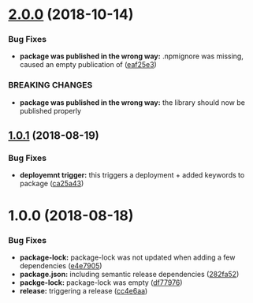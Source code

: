 # [2.0.0](https://github.com/omril321/angularjs-directive-renderer/compare/v1.0.1...v2.0.0) (2018-10-14)


### Bug Fixes

* **package was published in the wrong way:** .npmignore was missing, caused an empty publication of ([eaf25e3](https://github.com/omril321/angularjs-directive-renderer/commit/eaf25e3))


### BREAKING CHANGES

* **package was published in the wrong way:** the library should now be published properly

## [1.0.1](https://github.com/omril321/angularjs-directive-renderer/compare/v1.0.0...v1.0.1) (2018-08-19)


### Bug Fixes

* **deployemnt trigger:** this triggers a deployment + added keywords to package ([ca25a43](https://github.com/omril321/angularjs-directive-renderer/commit/ca25a43))

# 1.0.0 (2018-08-18)


### Bug Fixes

* **package-lock:** package-lock was not updated when adding a few dependencies ([e4e7905](https://github.com/omril321/angularjs-directive-renderer/commit/e4e7905))
* **package.json:** including semantic release dependencies ([282fa52](https://github.com/omril321/angularjs-directive-renderer/commit/282fa52))
* **packge-lock:** package-lock was empty ([df77976](https://github.com/omril321/angularjs-directive-renderer/commit/df77976))
* **release:** triggering a release ([cc4e6aa](https://github.com/omril321/angularjs-directive-renderer/commit/cc4e6aa))
